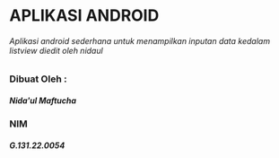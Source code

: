 # APLIKASI ANDROID
###### Aplikasi android sederhana untuk menampilkan inputan data kedalam listview diedit oleh nidaul

### Dibuat Oleh :
##### Nida'ul Maftucha
### NIM
##### G.131.22.0054